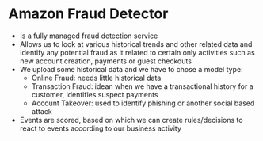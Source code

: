 # Amazon Fraud Detector

- Is a fully managed fraud detection service
- Allows us to look at various historical trends and other related data and identify any potential fraud as it related to certain only activities such as new account creation, payments or guest checkouts
- We upload some historical data and we have to chose a model type:
    - Online Fraud: needs little historical data
    - Transaction Fraud: idean when we have a transactional history for a customer, identifies suspect payments
    - Account Takeover: used to identify phishing or another social based attack
- Events are scored, based on which we can create rules/decisions to react to events according to our business activity